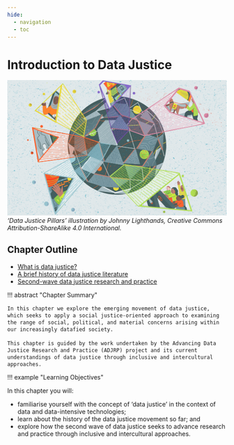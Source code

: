 ```yaml
---
hide:
  - navigation
  - toc
---
```


# Introduction to Data Justice

![Data Justice Pillars’ illustration by Johnny Lighthands, Creative Commons Attribution-ShareAlike 4.0 International.](https://raw.githubusercontent.com/alan-turing-institute/turing-commons/main/docs/assets/images/illustrations/dj-datajustice.jpg)
_‘Data Justice Pillars’ illustration by Johnny Lighthands, Creative Commons Attribution-ShareAlike 4.0 International._

## Chapter Outline

- [What is data justice?](dj-100-1.md)
- [A brief history of data justice literature](dj-100-2.md)
- [Second-wave data justice research and practice](dj-100-3.md)

!!! abstract "Chapter Summary"

    In this chapter we explore the emerging movement of data justice, which seeks to apply a social justice-oriented approach to examining the range of social, political, and material concerns arising within our increasingly datafied society.
    
    This chapter is guided by the work undertaken by the Advancing Data Justice Research and Practice (ADJRP) project and its current understandings of data justice through inclusive and intercultural approaches. 

!!! example "Learning Objectives"

In this chapter you will:

- familiarise yourself with the concept of ‘data justice’ in the context of data and data-intensive technologies;
- learn about the history of the data justice movement so far; and
- explore how the second wave of data justice seeks to advance research and practice through inclusive and intercultural approaches. 
